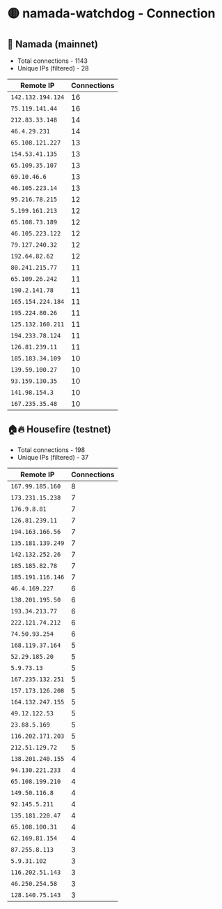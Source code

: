 # 🟡 namada-watchdog - Connection

## 🚀 Namada (mainnet)
- Total connections - 1143
- Unique IPs (filtered) - 28

| Remote IP | Connections |
|-----------|-------------|
| `142.132.194.124` | 16 |
| `75.119.141.44` | 16 |
| `212.83.33.148` | 14 |
| `46.4.29.231` | 14 |
| `65.108.121.227` | 13 |
| `154.53.41.135` | 13 |
| `65.109.35.107` | 13 |
| `69.10.46.6` | 13 |
| `46.105.223.14` | 13 |
| `95.216.78.215` | 12 |
| `5.199.161.213` | 12 |
| `65.108.73.189` | 12 |
| `46.105.223.122` | 12 |
| `79.127.240.32` | 12 |
| `192.64.82.62` | 12 |
| `80.241.215.77` | 11 |
| `65.109.26.242` | 11 |
| `190.2.141.78` | 11 |
| `165.154.224.184` | 11 |
| `195.224.80.26` | 11 |
| `125.132.160.211` | 11 |
| `194.233.78.124` | 11 |
| `126.81.239.11` | 11 |
| `185.183.34.109` | 10 |
| `139.59.100.27` | 10 |
| `93.159.130.35` | 10 |
| `141.98.154.3` | 10 |
| `167.235.35.48` | 10 |

## 🏠🔥 Housefire (testnet)

- Total connections - 198
- Unique IPs (filtered) - 37

| Remote IP | Connections |
|-----------|-------------|
| `167.99.185.160` | 8 |
| `173.231.15.238` | 7 |
| `176.9.8.81` | 7 |
| `126.81.239.11` | 7 |
| `194.163.166.56` | 7 |
| `135.181.139.249` | 7 |
| `142.132.252.26` | 7 |
| `185.185.82.78` | 7 |
| `185.191.116.146` | 7 |
| `46.4.169.227` | 6 |
| `138.201.195.50` | 6 |
| `193.34.213.77` | 6 |
| `222.121.74.212` | 6 |
| `74.50.93.254` | 6 |
| `168.119.37.164` | 5 |
| `52.29.185.20` | 5 |
| `5.9.73.13` | 5 |
| `167.235.132.251` | 5 |
| `157.173.126.208` | 5 |
| `164.132.247.155` | 5 |
| `49.12.122.53` | 5 |
| `23.88.5.169` | 5 |
| `116.202.171.203` | 5 |
| `212.51.129.72` | 5 |
| `138.201.240.155` | 4 |
| `94.130.221.233` | 4 |
| `65.108.199.210` | 4 |
| `149.50.116.8` | 4 |
| `92.145.5.211` | 4 |
| `135.181.220.47` | 4 |
| `65.108.100.31` | 4 |
| `62.169.81.154` | 4 |
| `87.255.8.113` | 3 |
| `5.9.31.102` | 3 |
| `116.202.51.143` | 3 |
| `46.250.254.58` | 3 |
| `128.140.75.143` | 3 |

